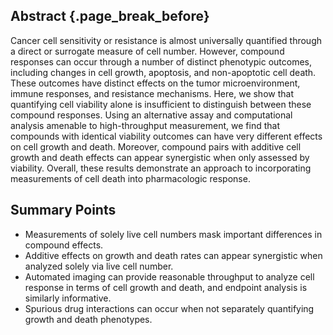 ## Abstract {.page_break_before}

<!-- 150 word limit -->

Cancer cell sensitivity or resistance is almost universally quantified through a direct or surrogate measure of cell number. However, compound responses can occur through a number of distinct phenotypic outcomes, including changes in cell growth, apoptosis, and non-apoptotic cell death. These outcomes have distinct effects on the tumor microenvironment, immune responses, and resistance mechanisms. Here, we show that quantifying cell viability alone is insufficient to distinguish between these compound responses. Using an alternative assay and computational analysis amenable to high-throughput measurement, we find that compounds with identical viability outcomes can have very different effects on cell growth and death. Moreover, compound pairs with additive cell growth and death effects can appear synergistic when only assessed by viability. Overall, these results demonstrate an approach to incorporating measurements of cell death into pharmacologic response.

## Summary Points

- Measurements of solely live cell numbers mask important differences in compound effects.
- Additive effects on growth and death rates can appear synergistic when analyzed solely via live cell number.
- Automated imaging can provide reasonable throughput to analyze cell response in terms of cell growth and death, and endpoint analysis is similarly informative.
- Spurious drug interactions can occur when not separately quantifying growth and death phenotypes.
